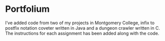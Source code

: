 # Portfolium

I’ve added code from two of my projects in Montgomery College, infix to postfix notation coveter written in Java and a dungeon crawler written in C. The instructions for each assignment has been added along with the code.

